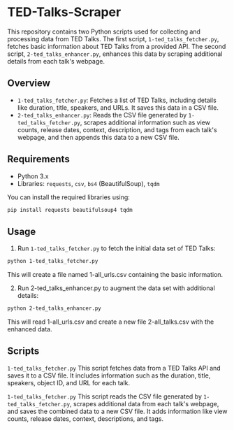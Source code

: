 # TED-Talks-Scraper

This repository contains two Python scripts used for collecting and processing data from TED Talks. The first script, `1-ted_talks_fetcher.py`, fetches basic information about TED Talks from a provided API. The second script, `2-ted_talks_enhancer.py`, enhances this data by scraping additional details from each talk's webpage.

## Overview

- `1-ted_talks_fetcher.py`: Fetches a list of TED Talks, including details like duration, title, speakers, and URLs. It saves this data in a CSV file.
- `2-ted_talks_enhancer.py`: Reads the CSV file generated by `1-ted_talks_fetcher.py`, scrapes additional information such as view counts, release dates, context, description, and tags from each talk's webpage, and then appends this data to a new CSV file.

## Requirements

- Python 3.x
- Libraries: `requests`, `csv`, `bs4` (BeautifulSoup), `tqdm`

You can install the required libraries using:

```bash
pip install requests beautifulsoup4 tqdm
```

## Usage

1. Run `1-ted_talks_fetcher.py` to fetch the initial data set of TED Talks:

```bash
python 1-ted_talks_fetcher.py
```

This will create a file named 1-all_urls.csv containing the basic information.

2. Run 2-ted_talks_enhancer.py to augment the data set with additional details:

```bash
python 2-ted_talks_enhancer.py
```

This will read 1-all_urls.csv and create a new file 2-all_talks.csv with the enhanced data.

## Scripts
`1-ted_talks_fetcher.py`
This script fetches data from a TED Talks API and saves it to a CSV file. It includes information such as the duration, title, speakers, object ID, and URL for each talk.

`1-ted_talks_fetcher.py`
This script reads the CSV file generated by `1-ted_talks_fetcher.py`, scrapes additional data from each talk's webpage, and saves the combined data to a new CSV file. It adds information like view counts, release dates, context, descriptions, and tags.


